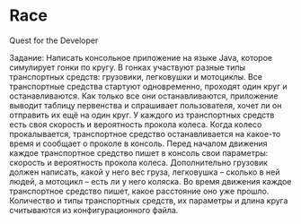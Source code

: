 # Race
Quest for the Developer

Задание: 
Написать консольное приложение на языке Java, которое симулирует гонки по кругу. В гонках
участвуют разные типы транспортных средств: грузовики, легковушки и мотоциклы. Все
транспортные средства стартуют одновременно, проходят один круг и останавливаются. Как
только все они останавливаются, приложение выводит таблицу первенства и спрашивает
пользователя, хочет ли он отправить их ещё на один круг.
У каждого из транспортных средств есть своя скорость и вероятность прокола колеса. Когда
колесо прокалывается, транспортное средство останавливается на какое-то время и сообщает о
проколе в консоль.
Перед началом движения каждое транспортное средство пишет в консоль свои параметры:
скорость и вероятность прокола колеса. Дополнительно грузовик должен написать, какой у него
вес груза, легковушка – сколько в ней людей, а мотоцикл – есть ли у него коляска. Во время
движения каждое транспортное средство пишет, какое расстояние оно уже прошло.
Количество и типы транспортных средств, их параметры и длина круга считываются из
конфигурационного файла. 


